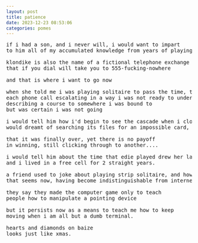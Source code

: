 ```yaml
---
layout: post
title: patience
date: 2023-12-23 08:53:06
categories: pomes
---
```


<pre>
if i had a son, and i never will, i would want to impart
to him all of my accumulated knowledge from years of playing solitaire.

klondike is also the name of a fictional telephone exchange
that if you dial will take you to 555-fucking-nowhere

and that is where i want to go now <!-- show don't tell -->

when she told me i was playing solitaire to pass the time, the agony of waiting
each phone call escalating in a way i was not ready to understand
describing a course to somewhere i was bound to
but was certain i was not going

i would tell him how i'd begin to see the cascade when i closed my eyes,
would dreamt of searching its files for an impossible card, or one that would indicate

that it was finally over, yet there is no payoff
in winning, still clicking through to another....

i would tell him about the time that edie played drew her last breath and was xed out
and i lived in a free cell for 2 straight years. <!-- where am i hiding in this? -->

a friend used to joke about playing strip solitaire, and how appropriate
that seems now, having become indistinguishable from internet pornography, <!-- only include this if it supports your thesis. is there a way? -->

they say they made the computer game only to teach
people how to manipulate a pointing device

but it persists now as a means to teach me how to keep
moving when i am all but a dumb terminal.

hearts and diamonds on baize
looks just like xmas. <!-- maybe link this somewhere else to the time of year -->
</pre>

<!--
word box
--------
blanket/duvet
loss
regret
guilt
shame
madness
winter light filtered through wobbly glass and tears
---------

sight sounds smell taste touch motion

when she told me i was playing solitaire to pass the time, the agony of waiting
each phone call escalating in a way i was not ready to understand
describing a course to somewhere i was bound to
but was certain i was not going

stared at the planes inching across the cold blue sky

just angry because dad is dead, family are cunts, the only person who could comfort me now is married to someone else and i'm stuck with amanda who is....the opposite of comfort. all i have is freecell.

"start in kansas and end up in oz"
-->

